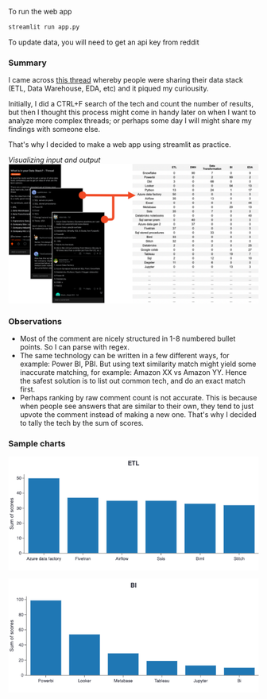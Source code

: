 To run the web app

```python
streamlit run app.py
```

To update data, you will need to get an api key from reddit

###  Summary
I came across [this thread](https://www.reddit.com/r/dataengineering/comments/wcw0nt/what_is_in_your_data_stack_thread/) whereby people were sharing their data stack (ETL, Data Warehouse, EDA, etc) and it piqued my curiousity.

Initially, I did  a CTRL+F search of the tech and count the number of results, but then I thought this process might come in handy later on when I want to analyze more complex threads; or perhaps some day I will might share my findings with someone else.

That's why I decided to make a web app using streamlit as practice.

_Visualizing input and output_
![from comments to table](/resources/drawio.png)


### Observations
- Most of the comment are nicely structured in 1-8 numbered bullet points. So I can parse with regex.
- The same technology can be written in a few different ways, for example: Power BI, PBI. But using text similarity match might yield some inaccurate matching, for example: Amazon XX vs Amazon YY. Hence the safest solution is to list out common tech, and do an exact match first.
- Perhaps ranking by raw comment count is not accurate. This is because when people see answers that are similar to their own, they tend to just upvote the comment instead of making a new one. That's why I decided to tally the tech by the sum of scores.

### Sample charts
![ETL](/resources/plot-etl.png)

![ETL](/resources/plot-bi.png)



